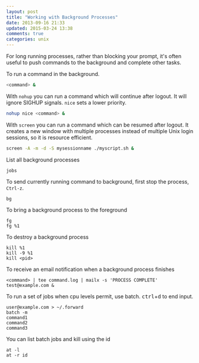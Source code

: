 ```yaml
---
layout: post
title: "Working with Background Processes"
date: 2013-09-16 21:33
updated: 2015-03-24 13:38
comments: true
categories: unix
---
```


For long running processes, rather than blocking your prompt, it's often useful to push commands to the background and complete other tasks.

To run a command in the background.

```bash
<command> &
```

With `nohup` you can run a command which will continue after logout.  It will ignore SIGHUP signals. `nice` sets a lower priority.

```bash
nohup nice <command> &
```

With `screen` you can run a command which can be resumed after logout.  It creates a new window with multiple processes instead of multiple Unix login sessions, so it is resource efficient.

```bash
screen -A -m -d -S mysessionname ./myscript.sh &
```

List all background processes

	jobs

To send currently running command to background, first stop the process, `Ctrl-z`.

	bg

To bring a background process to the foreground

	fg
	fg %1

To destroy a background process

	kill %1	
	kill -9 %1	
	kill <pid>

To receive an email notification when a background process finishes

	<command> | tee command.log | mailx -s 'PROCESS COMPLETE' test@example.com &

To run a set of jobs when cpu levels permit, use batch.  <kbd>ctrl</kbd>+<kbd>d</kbd> to end input.

	user@example.com > ~/.forward
	batch -m
	command1
	command2
	command3

You can list batch jobs and kill using the id

	at -l
	at -r id

